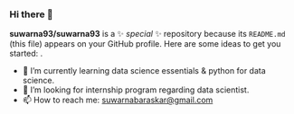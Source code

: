 ### Hi there 👋
**suwarna93/suwarna93** is a ✨ _special_ ✨ repository because its `README.md` (this file) appears on your GitHub profile.
Here are some ideas to get you started:  .
- 🌱 I’m currently learning data science essentials & python for data science.
- 👯 I’m looking for internship program regarding data scientist.
- 📫 How to reach me: suwarnabaraskar@gmail.com

